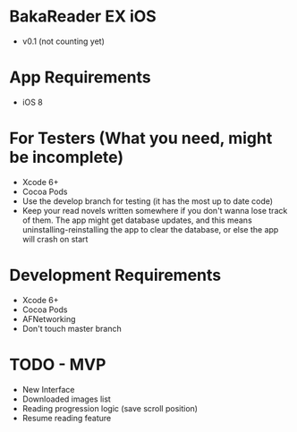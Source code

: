 BakaReader EX iOS
============

 - v0.1 (not counting yet)

App Requirements
================

 - iOS 8

For Testers (What you need, might be incomplete)
================

 - Xcode 6+
 - Cocoa Pods
 - Use the develop branch for testing (it has the most up to date code)
 - Keep your read novels written somewhere if you don't wanna lose track of them. The app might get database updates, and this means uninstalling-reinstalling the app to clear the database, or else the app will crash on start

Development Requirements
========================

 - Xcode 6+
 - Cocoa Pods
 - AFNetworking
 - Don't touch master branch

TODO - MVP
==========

 - New Interface
 - Downloaded images list
 - Reading progression logic (save scroll position)
 - Resume reading feature

